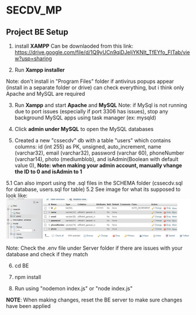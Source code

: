 # SECDV_MP
## Project BE Setup

1. install **XAMPP**
Can be downlaoded from this link:
https://drive.google.com/file/d/1Q9yUCn9qiDJeljYKNIt_TfEYfo_FlTab/view?usp=sharing

2. Run **Xampp installer**

Note: don't install in "Program Files" folder if antivirus popups appear (install in a separate folder or drive)
      can check everything, but i think only Apache and MySQL are required

3. Run **Xampp** and start **Apache** and **MySQL** 
Note: if MySql is not running due to port issues (especially if port 3306 has issues), stop any background MySQL apps using task manager (ex: mysqld)

4. Click **admin under MySQL** to open the MySQL databases

5. Created a new "cssecdv" db with a table "users" which contains columns: id (int 255) as PK, unsigned, auto_increment, name (varchar32), email (varchar32), password (varchar 60), phoneNumber (varchar14), photo (mediumblob), and isAdmin(Boolean with default value 0), **Note: when making your admin account, manually vhange the ID to 0 and isAdmin to 1**

5.1 Can also import using the .sql files in the SCHEMA folder (cssecdv.sql for database, users.sql for table) 
5.2 See image for what its supposed to look like:
![alt text](dbsample.png)

Note: Check the .env file under Server folder if there are issues with your database and check if they match 

6. cd BE

7. npm install

8. Run using "nodemon index.js" or "node index.js"

**NOTE**: When making changes, reset the BE server to make sure changes have been applied